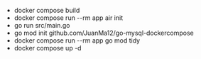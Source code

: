 - docker compose build
- docker compose run --rm app air init
- go run src/main.go
- go mod init github.com/JuanMa12/go-mysql-dockercompose
- docker compose run --rm app go mod tidy
- docker compose up -d
